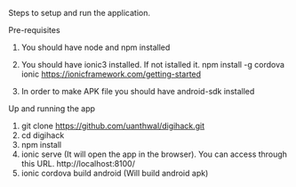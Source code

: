 

Steps to setup and run the application.

Pre-requisites
1) You should have node and npm installed 
2) You should have ionic3 installed. If not istalled it.
  npm install -g cordova ionic
  https://ionicframework.com/getting-started

3) In order to make APK file you should have android-sdk installed

Up and running the app
1) git clone https://github.com/uanthwal/digihack.git
2) cd digihack
3) npm install
4) ionic serve (It will open the app in the browser). You can access through this URL.
  http://localhost:8100/
5) ionic cordova build android (Will build android apk)